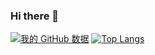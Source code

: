 ### Hi there 👋

[![我的 GitHub 数据](https://github-readme-stats.vercel.app/api?username=Knight174)]()
[![Top Langs](https://github-readme-stats.vercel.app/api/top-langs/?username=Knight174&layout=compact)](https://github.com/Knight174/github-readme-stats)
<!--
**Knight174/Knight174** is a ✨ _special_ ✨ repository because its `README.md` (this file) appears on your GitHub profile.

Here are some ideas to get you started:

- 🔭 I’m currently working on Shanghai
- 🌱 I’m currently learning Vue.js
- 👯 I’m looking to collaborate on ...
- 🤔 I’m looking for help with ...
- 💬 Ask me about ...
- 📫 How to reach me: ...
- 😄 Pronouns: ...
- ⚡ Fun fact: ...
-->
